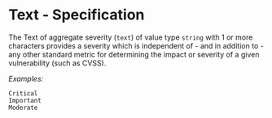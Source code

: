 # Text - Specification

The Text of aggregate severity (`text`) of value type `string` with 1 or more characters provides a severity which is
independent of - and in addition to - any other standard metric for determining the impact or severity of a given
vulnerability (such as CVSS).

*Examples:*

```
Critical
Important
Moderate
```
